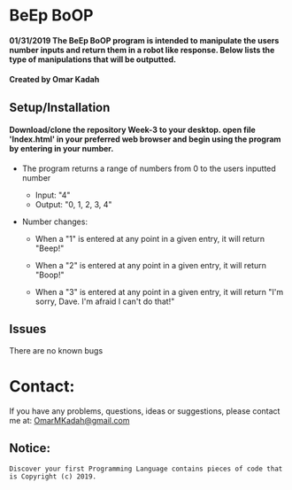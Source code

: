 # BeEp BoOP

#### 01/31/2019 The BeEp BoOP program is intended to manipulate the users number inputs and return them in a robot like response. Below lists the type of manipulations that will be outputted.

#### Created by Omar Kadah

## Setup/Installation

#### Download/clone the repository Week-3 to your desktop. open file 'Index.html' in your preferred web browser and begin using the program by entering in your number.

* The program returns a range of numbers from 0 to the users inputted number
  * Input: "4"
   * Output: "0, 1, 2, 3, 4"

* Number changes:

   * When a "1" is entered at any point in a given entry, it will return "Beep!"

   * When a "2" is entered at any point in a given entry, it will return "Boop!"

   * When a "3" is entered at any point in a given entry, it will return "I'm sorry, Dave. I'm afraid I can't do that!"


## Issues

There are no known bugs

# Contact:

   If you have any problems, questions, ideas or suggestions, please contact me at:
   	OmarMKadah@gmail.com


## Notice:
   	Discover your first Programming Language contains pieces of code that is Copyright (c) 2019.

